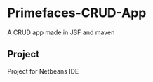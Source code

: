Primefaces-CRUD-App
===================

A CRUD app made in JSF and maven



Project
-------------------
Project for Netbeans IDE
